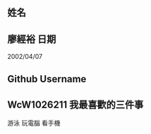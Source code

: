 姓名
----
廖經裕
日期
----
2002/04/07

Github Username
---------------
WcW1026211
我最喜歡的三件事
---------------
游泳 玩電腦 看手機


